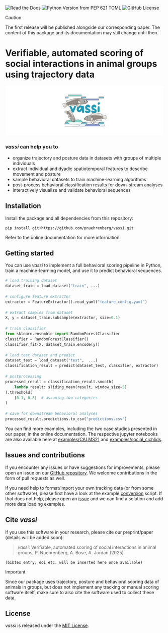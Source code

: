 ![Read the Docs](https://img.shields.io/readthedocs/vassi)
![Python Version from PEP 621 TOML](https://img.shields.io/python/required-version-toml?tomlFilePath=https%3A%2F%2Fraw.githubusercontent.com%2Fpnuehrenberg%2Fvassi%2Fmain%2Fpyproject.toml)
![GitHub License](https://img.shields.io/github/license/pnuehrenberg/vassi)

> [!CAUTION]
> The first release will be published alongside our corresponding paper. The content of this package and its documentation may still change until then.

# Verifiable, automated scoring of social interactions in animal groups using trajectory data

![vassi logo](docs/source/vassi_logo_large.svg)

### *vassi* can help you to

- organize trajectory and posture data in datasets with groups of multiple individuals
- extract individual and dyadic spatiotemporal features to describe movement and posture
- sample behavioral datasets to train machine-learning algorithms
- post-process behavioral classification results for down-stream analyses
- interactively visualize and validate behavioral sequences

## Installation

Install the package and all dependencies from this repository:

```
pip install git+https://github.com/pnuehrenberg/vassi.git
```

Refer to the online documentation for more information.

## Getting started

You can use *vassi* to implement a full behavioral scoring pipeline in Python, train a machine-learning model, and use it to predict behavioral sequences.

```python
# load training dataset
dataset_train = load_dataset("train", ...)

# configure feature extractor
extractor = FeatureExtractor().read_yaml("feature_config.yaml")

# extract samples from dataset
X, y = dataset_train.subsample(extractor, size=0.1)

# train classifier
from sklearn.ensemble import RandomForestClassifier
classifier = RandomForestClassifier()
classifier.fit(X, dataset_train.encode(y))

# load test dataset and predict
dataset_test = load_dataset("test",  ...)
classification_result = predict(dataset_test, classifier, extractor)

# postprocessing
processed_result = classification_result.smooth(
    lambda result: sliding_mean(result, window_size=5)
).threshold(
    [0.1, 0.8]  # assuming two categories
)

# save for downstream behavioral analyses
processed_result.predictions.to_csv("predictions.csv")
```

You can find more examples, including the two case studies presented in our paper, in the online documentation. The respective jupyter notebooks are also available here at [examples/CALMS21](https://github.com/pnuehrenberg/vassi/tree/main/examples/CALMS21) and [examples/social_cichlids](https://github.com/pnuehrenberg/vassi/tree/main/examples/social_cichlids).

## Issues and contributions

If you encounter any issues or have suggestions for improvements, please open an issue on our [GitHub repository](https://github.com/pnuehrenberg/vassi/issues). We welcome contributions in the form of pull requests as well.

If you need help to format/import your own tracking data (or from some other software), please first have a look at the example [conversion](https://github.com/pnuehrenberg/vassi/blob/main/examples/CALMS21/convert_calms21_dataset.py) script.  If that does not help, please open an [issue](https://github.com/pnuehrenberg/vassi/issues) and we can find a solution and add more data loading examples.

## Cite *vassi*

If you use this software in your research, please cite our preprint/paper (details will be added soon):

> *vassi*: Verifiable, automated scoring of social interactions in animal groups, P. Nuehrenberg, A. Bose, A. Jordan (2025)

    (bibtex entry, doi etc. will be inserted here once available)

> [!IMPORTANT]
> Since our package uses trajectory, posture and behavioral scoring data of animals in groups, but does not implement any tracking or manual scoring software itself, make sure to also cite the software used to collect these data.

## License

*vassi* is released under the [MIT License](https://github.com/pnuehrenberg/vassi/blob/main/LICENSE).
